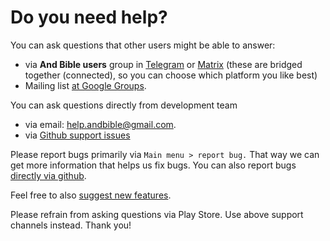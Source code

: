 # Do you need help? 

You can ask questions that other users might be able to answer:
 - via **And Bible users** group in [Telegram](https://t.me/andbible) or [Matrix](https://matrix.to/#/#andbible:matrix.org) (these are bridged together (connected), so you can choose which platform you like best)
 - Mailing list [at Google Groups](https://groups.google.com/g/and-bible).

You can ask questions directly from development team
 - via email: help.andbible@gmail.com.
 - via [Github support issues](https://github.com/AndBible/and-bible/issues/new/choose)

Please report bugs primarily via `Main menu > report bug.` That way we can get more information that helps us
fix bugs. You can also report bugs [directly via github](https://github.com/AndBible/and-bible/issues/new/choose).

Feel free to also [suggest new features](https://github.com/AndBible/and-bible/issues/new/choose).

Please refrain from asking questions via Play Store. Use above support channels instead. Thank you!